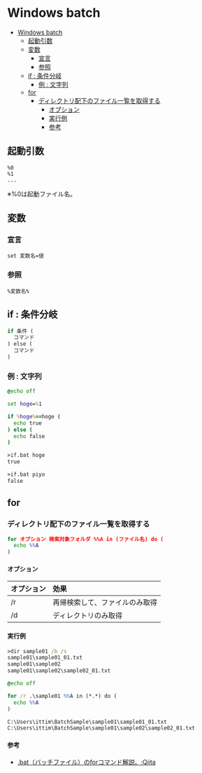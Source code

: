 # Windows batch

- [Windows batch](#windows-batch)
  - [起動引数](#起動引数)
  - [変数](#変数)
    - [宣言](#宣言)
    - [参照](#参照)
  - [if : 条件分岐](#if--条件分岐)
    - [例 : 文字列](#例--文字列)
  - [for](#for)
    - [ディレクトリ配下のファイル一覧を取得する](#ディレクトリ配下のファイル一覧を取得する)
      - [オプション](#オプション)
      - [実行例](#実行例)
      - [参考](#参考)

## 起動引数

``` batch
%0
%1
...
```

※%0は起動ファイル名。

## 変数

### 宣言

``` batch
set 変数名=値
```

### 参照

``` batch
%変数名%
```

## if : 条件分岐

``` bat
if 条件 (
  コマンド
) else (
  コマンド
)
```

### 例 : 文字列

``` bat
@echo off

set hoge=%1

if %hoge%==hoge (
  echo true
) else (
  echo false
)
```

``` bat
>if.bat hoge
true
```

``` bat
>if.bat piyo
false
```

## for

### ディレクトリ配下のファイル一覧を取得する

``` bat
for オプション 検索対象フォルダ %%A in (ファイル名) do (
  echo %%A 
)
```

#### オプション

| オプション | 効果 |
| :--------- | :--- |
| /r | 再帰検索して、ファイルのみ取得 |
| /d | ディレクトリのみ取得 |

#### 実行例

``` cmd
>dir sample01 /b /s
sample01\sample01_01.txt
sample01\sample02
sample01\sample02\sample02_01.txt
```

``` bat
@echo off

for /r .\sample01 %%A in (*.*) do (
  echo %%A 
)
```

``` txt
C:\Users\ittim\BatchSample\sample01\sample01_01.txt
C:\Users\ittim\BatchSample\sample01\sample02\sample02_01.txt
```

#### 参考

- [.bat（バッチファイル）のforコマンド解説。:Qiita](https://qiita.com/plcherrim/items/67be34bab1fdf3fb87f9)
